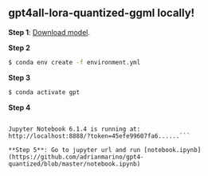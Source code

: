 

## gpt4all-lora-quantized-ggml locally!



**Step 1**: [Download model](https://the-eye.eu/public/AI/models/nomic-ai/gpt4all/gpt4all-lora-quantized-ggml.bin).

**Step 2**

```bash
$ conda env create -f environment.yml
```

**Step 3**

```bash
$ conda activate gpt
```

**Step 4** 

```bash$ jupyter lab

Jupyter Notebook 6.1.4 is running at:
http://localhost:8888/?token=45efe99607fa6......```

**Step 5**: Go to jupyter url and run [notebook.ipynb](https://github.com/adrianmarino/gpt4-quantized/blob/master/notebook.ipynb)
